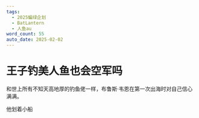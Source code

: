 ```yaml
---
tags:
  - 2025蝙绿企划
  - BatLantern
  - 人鱼au
word_count: 55
auto_date: 2025-02-02
---
```


# 王子钓美人鱼也会空军吗

和世上所有不知天高地厚的钓鱼佬一样，布鲁斯·韦恩在第一次出海时对自己信心满满。

他划着小船
